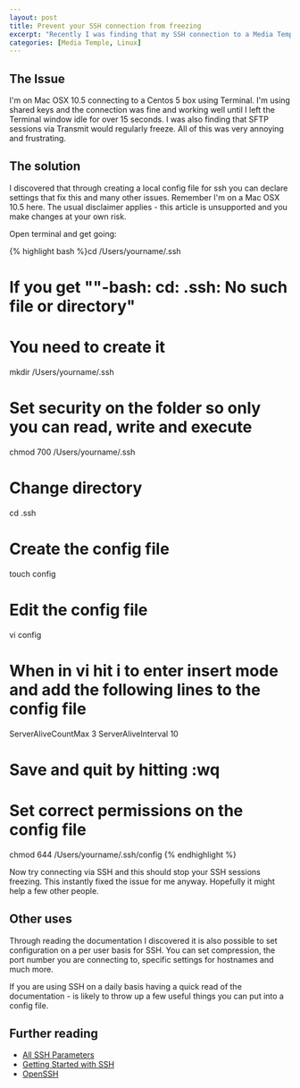 ```yaml
--- 
layout: post
title: Prevent your SSH connection from freezing
excerpt: "Recently I was finding that my SSH connection to a Media Temple (dv) Centos 5 server was freezing. Creating a local config file fixed it. For anyone else suffering the same problem here's how to do it. "
categories: [Media Temple, Linux]
---
```

## The Issue

I'm on Mac OSX 10.5 connecting to a Centos 5 box using Terminal. I'm using shared keys and the connection was fine and working well until I left the Terminal window idle for over 15 seconds. I was also finding that SFTP sessions via Transmit would regularly freeze. All of this was very annoying and frustrating.

## The solution

I discovered that through creating a local config file for ssh you can declare settings that fix this and many other issues. Remember I'm on a Mac OSX 10.5 here. The usual disclaimer applies - this article is unsupported and you make changes at your own risk.

Open terminal and get going: 

{% highlight bash %}cd /Users/yourname/.ssh

# If you get ""-bash: cd: .ssh: No such file or directory"
# You need to create it
mkdir /Users/yourname/.ssh

# Set security on the folder so only you can read, write and execute
chmod 700 /Users/yourname/.ssh

# Change directory
cd .ssh

# Create the config file
touch config

# Edit the config file
vi config

# When in vi hit i to enter insert mode and add the following lines to the config file
ServerAliveCountMax 3
ServerAliveInterval 10

# Save and quit by hitting :wq

# Set correct permissions on the config file
chmod 644 /Users/yourname/.ssh/config
{% endhighlight %}

Now try connecting via SSH and this should stop your SSH sessions freezing. This instantly fixed the issue for me anyway. Hopefully it might help a few other people.

## Other uses

Through reading the documentation I discovered it is also possible to set configuration on a per user basis for SSH. You can set compression, the port number you are connecting to, specific settings for hostnames and much more. 

If you are using SSH on a daily basis having a quick read of the documentation - is likely to throw up a few useful things you can put into a config file.

## Further reading

*   [All SSH Parameters][1]
*   [Getting Started with SSH][2]
*   [OpenSSH][3]

 [1]: http://www.openbsd.org/cgi-bin/man.cgi?query=ssh_config
 [2]: http://kimmo.suominen.com/docs/ssh/
 [3]: http://www.openssh.org/
 
